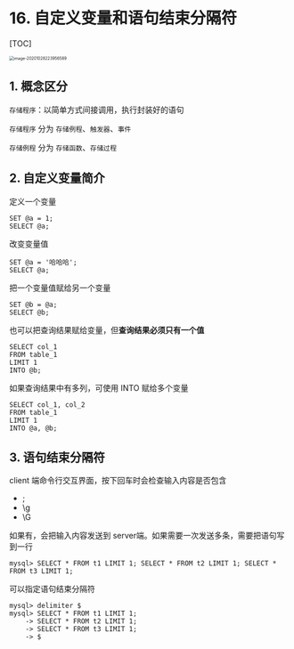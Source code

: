 # 16. 自定义变量和语句结束分隔符

[TOC]

<img src="https://www.qiniu.cregskin.com/image-20201028223956589.png" alt="image-20201028223956589" style="zoom: 50%;" />

## 1. 概念区分

`存储程序`：以简单方式间接调用，执行封装好的语句

`存储程序` 分为 `存储例程`、`触发器`、`事件`

`存储例程` 分为 `存储函数`、`存储过程`



## 2. 自定义变量简介

定义一个变量

```mysql
SET @a = 1;
SELECT @a;
```

改变变量值

```mysql
SET @a = '哈哈哈';
SELECT @a;
```

把一个变量值赋给另一个变量

```mysql
SET @b = @a;
SELECT @b;
```

也可以把查询结果赋给变量，但**查询结果必须只有一个值**

```mysql
SELECT col_1 
FROM table_1 
LIMIT 1 
INTO @b;
```

如果查询结果中有多列，可使用 INTO 赋给多个变量

```mysql
SELECT col_1, col_2 
FROM table_1 
LIMIT 1 
INTO @a, @b;
```



## 3. 语句结束分隔符

client 端命令行交互界面，按下回车时会检查输入内容是否包含

+ ;
+ \g
+ \G

如果有，会把输入内容发送到 server端。如果需要一次发送多条，需要把语句写到一行

```mysql
mysql> SELECT * FROM t1 LIMIT 1; SELECT * FROM t2 LIMIT 1; SELECT * FROM t3 LIMIT 1;
```

可以指定语句结束分隔符

```mysql
mysql> delimiter $
mysql> SELECT * FROM t1 LIMIT 1;
    -> SELECT * FROM t2 LIMIT 1;
    -> SELECT * FROM t3 LIMIT 1;
    -> $
```























